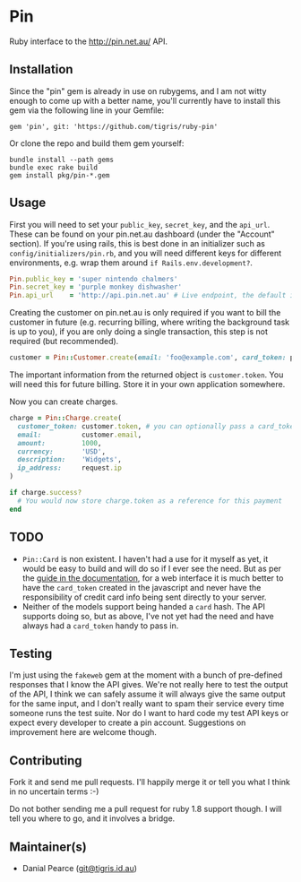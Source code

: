 # Pin

Ruby interface to the http://pin.net.au/ API.

## Installation

Since the "pin" gem is already in use on rubygems, and I am not witty
enough to come up with a better name, you'll currently have to install
this gem via the following line in your Gemfile:

    gem 'pin', git: 'https://github.com/tigris/ruby-pin'

Or clone the repo and build them gem yourself:

    bundle install --path gems
    bundle exec rake build
    gem install pkg/pin-*.gem

## Usage

First you will need to set your `public_key`, `secret_key`, and the `api_url`.
These can be found on your pin.net.au dashboard (under the "Account" section).
If you're using rails, this is best done in an initializer such as
`config/initializers/pin.rb`, and you will need different keys for different
environments, e.g. wrap them around `if Rails.env.development?`.

```ruby
Pin.public_key = 'super nintendo chalmers'
Pin.secret_key = 'purple monkey dishwasher'
Pin.api_url    = 'http://api.pin.net.au' # Live endpoint, the default is the test endpoint
```

Creating the customer on pin.net.au is only required if you want to bill the
customer in future (e.g. recurring billing, where writing the background
task is up to you), if you are only doing a single transaction, this step is
not required (but recommended).

```ruby
customer = Pin::Customer.create(email: 'foo@example.com', card_token: params[:card_token])
```

The important information from the returned object is `customer.token`. You
will need this for future billing. Store it in your own application
somewhere.

Now you can create charges.

```ruby
charge = Pin::Charge.create(
  customer_token: customer.token, # you can optionally pass a card_token instead
  email:          customer.email,
  amount:         1000,
  currency:       'USD',
  description:    'Widgets',
  ip_address:     request.ip
)

if charge.success?
  # You would now store charge.token as a reference for this payment
end
```

## TODO

  * `Pin::Card` is non existent. I haven't had a use for it myself as yet, it
    would be easy to build and will do so if I ever see the need. But as per the
    [guide in the documentation](https://pin.net.au/docs/guides/payment-forms),
    for a web interface it is much better to have the `card_token` created in
    the javascript and never have the responsibility of credit card info being
    sent directly to your server.
  * Neither of the models support being handed a `card` hash. The API supports
    doing so, but as above, I've not yet had the need and have always had a
    `card_token` handy to pass in.

## Testing

I'm just using the `fakeweb` gem at the moment with a bunch of pre-defined
responses that I know the API gives. We're not really here to test the output of
the API, I think we can safely assume it will always give the same output for
the same input, and I don't really want to spam their service every time someone
runs the test suite. Nor do I want to hard code my test API keys or expect every
developer to create a pin account. Suggestions on improvement here are welcome
though.

## Contributing

Fork it and send me pull requests. I'll happily merge it or tell you what I
think in no uncertain terms :-)

Do not bother sending me a pull request for ruby 1.8 support though. I will tell
you where to go, and it involves a bridge.

## Maintainer(s)

  * Danial Pearce (git@tigris.id.au)
